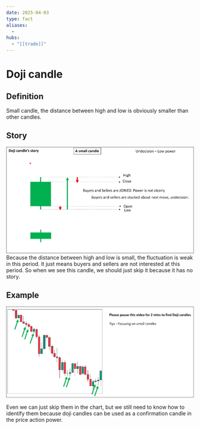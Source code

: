 ```yaml
---
date: 2025-04-03
type: fact
aliases:
  -
hubs:
  - "[[trade]]"
---
```


# Doji candle

## Definition

Small candle, the distance between high and low is obviously smaller than other candles.


## Story

![doji-candle-story.png](../assets/imgs/doji-candle-story.png)
Because the distance between high and low is small, the fluctuation is weak in this period. It just means buyers and sellers are not interested at this period. So when we see this candle, we should just skip it because it has no story.


## Example

![example-of-doji-candles.png](../assets/imgs/example-of-doji-candles.png)

Even we can just skip them in the chart, but we still need to know how to identify them because doji candles can be used as a confirmation candle in the price action power.


